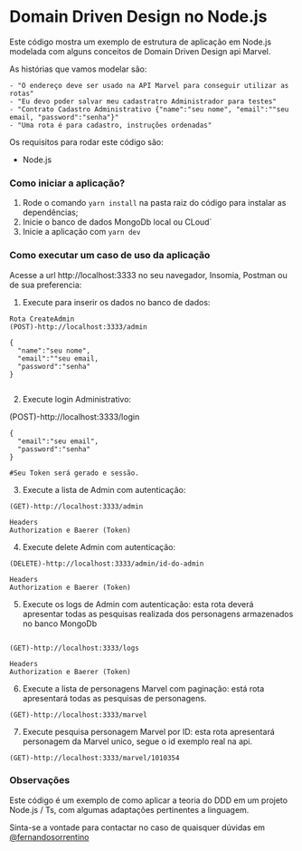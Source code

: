 # Domain Driven Design no Node.js

Este código mostra um exemplo de estrutura de aplicação em Node.js modelada com alguns conceitos de Domain Driven Design api Marvel.



As histórias que vamos modelar são:

````
- "O endereço deve ser usado na API Marvel para conseguir utilizar as rotas"
- "Eu devo poder salvar meu cadastratro Administrador para testes"
- "Contrato Cadastro Administrativo {"name":"seu nome", "email":""seu email, "password":"senha"}"
- "Uma rota é para cadastro, instruções ordenadas"

````

Os requisitos para rodar este código são:
- Node.js


### Como iniciar a aplicação?

1. Rode o comando `yarn install` na pasta raiz do código para instalar as dependências;
2. Inicie o banco de dados MongoDb local ou CLoud`
3. Inicie a aplicação com `yarn dev`

### Como executar um caso de uso da aplicação

Acesse a url http://localhost:3333 no seu navegador, Insomia, Postman ou de sua preferencia:

1. Execute para inserir os dados no banco de dados:

````
Rota CreateAdmin
(POST)-http://localhost:3333/admin

{
  "name":"seu nome",
  "email":""seu email,
  "password":"senha"
}


````
2. Execute login Administrativo:

(POST)-http://localhost:3333/login
```
{
  "email":"seu email",
  "password":"senha"
}

#Seu Token será gerado e sessão.
```

3. Execute a lista de Admin com autenticação:
```
(GET)-http://localhost:3333/admin

Headers
Authorization e Baerer (Token)

```

4. Execute delete Admin com autenticação:
```
(DELETE)-http://localhost:3333/admin/id-do-admin

Headers
Authorization e Baerer (Token)

```

5. Execute os logs de Admin com autenticação:
esta rota deverá apresentar todas as pesquisas realizada dos personagens  armazenados no banco MongoDb
```

(GET)-http://localhost:3333/logs

Headers
Authorization e Baerer (Token)

```

6. Execute a lista de personagens Marvel com paginação:
está rota apresentará todas as pesquisas de personagens.
```
(GET)-http://localhost:3333/marvel

```

7. Execute pesquisa personagem Marvel por ID:
esta rota apresentará personagem da Marvel unico, segue o id exemplo real na api.
```
(GET)-http://localhost:3333/marvel/1010354

```

### Observações

Este código é um exemplo de como aplicar a teoria do DDD em um projeto Node.js / Ts, com algumas adaptações pertinentes a linguagem.

Sinta-se a vontade para contactar no caso de quaisquer dúvidas em [@fernandosorrentino](https://github.com/Sorretino)
